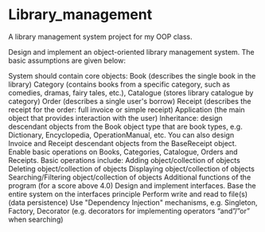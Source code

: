 # Library_management

A library management system project for my OOP class.

Design and implement an object-oriented library management system. The basic assumptions are given below:

System should contain core objects: 
Book (describes the single book in the library)
Category (contains books from a specific category, such as comedies, dramas, fairy tales, etc.), 
Catalogue (stores library catalogue by category)
Order (describes a single user's borrow)
Receipt (describes the receipt for the order: full invoice or simple receipt)
Application (the main object that provides interaction with the user)
Inheritance: design descendant objects from the Book object type that are book types, e.g. Dictionary, Encyclopedia, OperationManual, etc. You can also design Invoice and Receipt descendant objects from the BaseReceipt object.
Enable basic operations on Books, Categories, Catalogue, Orders and Receipts. Basic operations include:
Adding object/collection of objects
Deleting object/collection of objects
Displaying object/collection of objects
Searching/Filtering object/collection of objects
Additional functions of the program (for a score above 4.0)
Design and implement interfaces. Base the entire system on the interfaces principle
Perform write and read to file(s) (data persistence)
Use "Dependency Injection" mechanisms, e.g. Singleton, Factory, Decorator (e.g. decorators for implementing operators “and”/”or” when searching)
